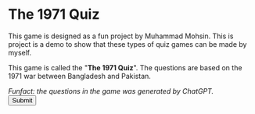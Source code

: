<html lang="en">
<head>
    <meta charset="UTF-8">
    <meta name="viewport" content="width=device-width, initial-scale=1.0">
    <h1>The 1971 Quiz</h1>
    <link rel="stylesheet" href="style.css">
</head>
<body>
    <div id="container">
        <p>This game is designed as a fun project by Muhammad Mohsin. This is project is a demo to show that these
                types of quiz games can be made by myself.</p> 
        <p>This game is called the "<b>The 1971 Quiz</b>". The questions are based on the 1971 war between 
                Bangladesh and Pakistan.</p>
        <i>Funfact: the questions in the game was generated by ChatGPT.</i>
        <br><a href="quiz.html"; ><button id="submit">Submit</button></a></br>
    </div>
</body>
</html>
